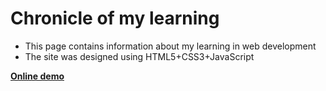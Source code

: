 # Chronicle of my learning
- This page contains information about my learning in web development
- The site was designed using HTML5+CSS3+JavaScript

[**Online demo**](https://yuriikhaminich.github.io/learning/)